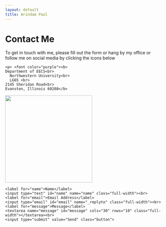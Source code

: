 ```yaml
---
layout: default
title: Arindam Paul
---
```


<div id="contact">

  <h1 class="pageTitle">Contact Me</h1>
<p class="intro">To get in touch with me, please fill out the form or hang by my office or follow me on social media by clicking the icons below</p>
  <div class="contactContent">

    <p> <font color="purple"><b>
    Department of EECS<br>
      Northwestern University<br>
      LG65 <br>
    2145 Sheridan Road<br>
    Evanston, Illinois 60208</b>
  </font></p>
    <img src="{{ '/assets/img/contact.jpg' | prepend: site.baseurl }}" alt="" height="280" weight ="280">
  </div>
  <form action="http://formspree.io/your@mail.com" method="POST">


    <label for="name">Name</label>    
    <input type="text" id="name" name="name" class="full-width"><br>
    <label for="email">Email Address</label>
    <input type="email" id="email" name="_replyto" class="full-width"><br>
    <label for="message">Message</label>
    <textarea name="message" id="message" cols="30" rows="10" class="full-width"></textarea><br>
    <input type="submit" value="Send" class="button">
  </form>
</div>

